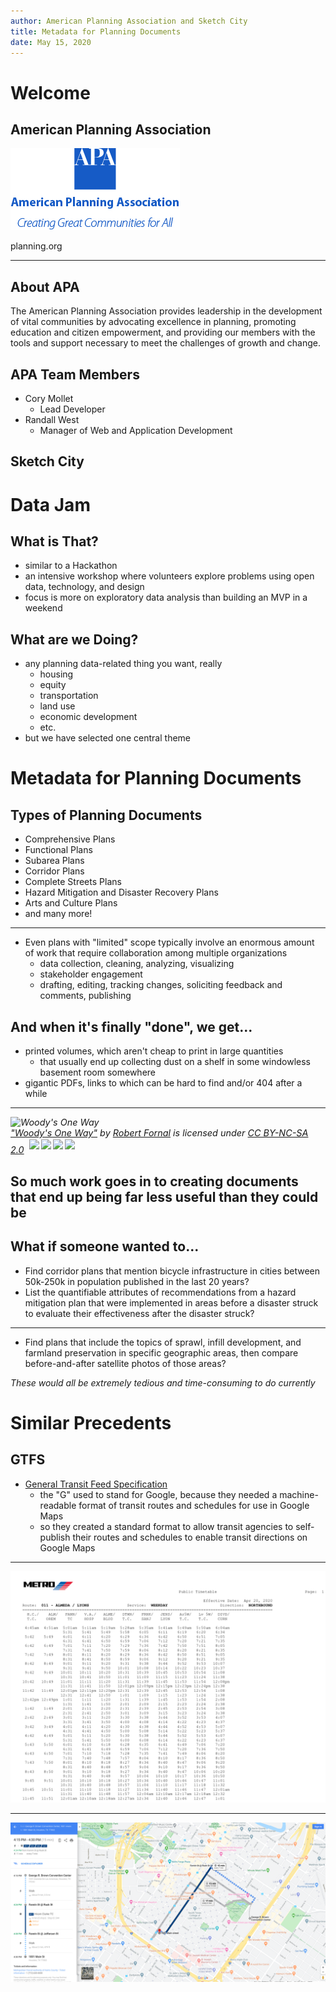 ```yaml
---
author: American Planning Association and Sketch City
title: Metadata for Planning Documents
date: May 15, 2020
---
```


# Welcome

## American Planning Association

![](../img/APA_centered_647.jpg)

planning.org

--------

## About APA

The American Planning Association provides leadership in the development of vital communities by advocating excellence in planning, promoting education and citizen empowerment, and providing our members with the tools and support necessary to meet the challenges of growth and change.

## APA Team Members

- Cory Mollet
  - Lead Developer
- Randall West
  - Manager of Web and Application Development

## Sketch City



# Data Jam

## What is That?

- similar to a Hackathon
- an intensive workshop where volunteers explore problems using open data, technology, and design
- focus is more on exploratory data analysis than building an MVP in a weekend

## What are we Doing?

- any planning data-related thing you want, really
  - housing
  - equity
  - transportation
  - land use
  - economic development
  - etc.
- but we have selected one central theme

# Metadata for Planning Documents

## Types of Planning Documents

- Comprehensive Plans
- Functional Plans
- Subarea Plans
- Corridor Plans
- Complete Streets Plans
- Hazard Mitigation and Disaster Recovery Plans
- Arts and Culture Plans
- and many more!

-----

- Even plans with "limited" scope typically involve an enormous amount of work that require collaboration among multiple organizations
  - data collection, cleaning, analyzing, visualizing
  - stakeholder engagement
  - drafting, editing, tracking changes, soliciting feedback and comments, publishing

## And when it's finally "done", we get...

- printed volumes, which aren't cheap to print in large quantities
  - that usually end up collecting dust on a shelf in some windowless basement room somewhere
- gigantic PDFs, links to which can be hard to find and/or 404 after a while

----

<p style="font-size: 0.9rem;font-style: italic;"><img style="display: block; margin: 0 auto;" src="https://c1.staticflickr.com/1/174/420469323_68985f378c_z.jpg?zz=1" alt="Woody's One Way"><a href="https://www.flickr.com/photos/fornal/420469323/">"Woody's One Way"</a><span> by <a href="https://www.flickr.com/people/fornal/">Robert Fornal</a></span> is licensed under <a href="https://creativecommons.org/licenses/by-nc-sa/2.0/?ref=ccsearch&atype=html" style="margin-right: 5px;">CC BY-NC-SA 2.0</a><a href="https://creativecommons.org/licenses/by-nc-sa/2.0/?ref=ccsearch&atype=html" target="_blank" rel="noopener noreferrer" style="display: inline-block;white-space: none;margin-top: 2px;margin-left: 3px;height: 22px !important;"><img style="height: inherit;margin-right: 3px;display: inline-block;" src="https://search.creativecommons.org/static/img/cc_icon.svg" /><img style="height: inherit;margin-right: 3px;display: inline-block;" src="https://search.creativecommons.org/static/img/cc-by_icon.svg" /><img style="height: inherit;margin-right: 3px;display: inline-block;" src="https://search.creativecommons.org/static/img/cc-nc_icon.svg" /><img style="height: inherit;margin-right: 3px;display: inline-block;" src="https://search.creativecommons.org/static/img/cc-sa_icon.svg" /></a></p>

## So much work goes in to creating documents that end up being far less useful than they could be

## What if someone wanted to...

- Find corridor plans that mention bicycle infrastructure in cities between 50k-250k in population published in the last 20 years?
- List the quantifiable attributes of recommendations from a hazard mitigation plan that were implemented in areas before a disaster struck to evaluate their effectiveness after the disaster struck?

-----

- Find plans that include the topics of sprawl, infill development, and farmland preservation in specific geographic areas, then compare before-and-after satellite photos of those areas?

*These would all be extremely tedious and time-consuming to do currently*

# Similar Precedents

## GTFS

- [General Transit Feed Specification](https://developers.google.com/transit/gtfs/)
  - the "G" used to stand for Google, because they needed a machine-readable format of transit routes and schedules for use in Google Maps
  - so they created a standard format to allow transit agencies to self-publish their routes and schedules to enable transit directions on Google Maps

----

![](../img/011_timetable.png)

-----

![](../img/011_google_maps.png)


